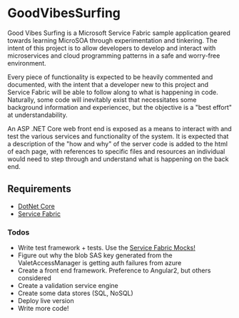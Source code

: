 # GoodVibesSurfing

Good Vibes Surfing is a Microsoft Service Fabric sample application geared towards learning MicroSOA through experimentation and tinkering. The intent of this project is to allow developers to develop and interact with microservices and cloud programming patterns in a safe and worry-free environment.

Every piece of functionality is expected to be heavily commented and documented, with the intent that a developer new to this project and Service Fabric will be able to follow along to what is happening in code. Naturally, some code will inevitably exist that necessitates some background information and experiencec, but the objective is a "best effort" at understandability. 

An ASP .NET Core web front end is exposed as a means to interact with and test the various services and functionality of the system. It is expected that a description of the "how and why" of the server code is added to the html of each page, with references to specific files and resources an individual would need to step through and understand what is happening on the back end.

## Requirements
 - [DotNet Core](https://www.asp.net/core)
 - [Service Fabric](https://docs.microsoft.com/en-us/azure/service-fabric/service-fabric-get-started)
 
### Todos

 - Write test framework + tests. Use the [Service Fabric Mocks!](https://github.com/loekd/ServiceFabric.Mocks)
 - Figure out why the blob SAS key generated from the ValetAccessManager is getting auth failures from azure
 - Create a front end framework. Preference to Angular2, but others considered
 - Create a validation service engine
 - Create some data stores (SQL, NoSQL)
 - Deploy live version
 - Write more code!
